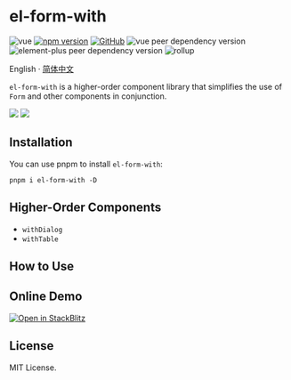 # el-form-with

![vue](https://img.shields.io/badge/Vue_3-4FC08D?logo=vue.js&labelColor=263238)
[![npm version](https://img.shields.io/npm/v/el-form-with)](https://www.npmjs.com/package/el-form-with)
[![GitHub](https://img.shields.io/github/license/binghuis/el-form-with.svg)](https://github.com/binghuis/el-form-with/blob/main/LICENSE)
![vue peer dependency version](https://img.shields.io/npm/dependency-version/el-form-with/peer/vue?labelColor=263238)
![element-plus peer dependency version](https://img.shields.io/npm/dependency-version/el-form-with/peer/element-plus?labelColor=263238)
![rollup](https://img.shields.io/badge/rollup.js-EC4A3F?logo=rollupdotjs&labelColor=263238)

English · [简体中文](./packages/el-form-with/README.zh-CN.md)

<div align="left">

`el-form-with` is a higher-order component library that simplifies the use of `Form` and other components in conjunction.

</div>

<img src='https://raw.githubusercontent.com/binghuis/assets/main/el-form-with/with-dialog.avif' />

<img src='https://raw.githubusercontent.com/binghuis/assets/main/el-form-with/with-table.avif' />

## Installation

You can use pnpm to install `el-form-with`:

```
pnpm i el-form-with -D
```

## Higher-Order Components

- `withDialog`
- `withTable`

## How to Use

## Online Demo

[![Open in StackBlitz](https://developer.stackblitz.com/img/open_in_stackblitz_small.svg)](https://stackblitz.com/github/binghuis/el-form-with/tree/main/samples/basic)

## License

MIT License.
